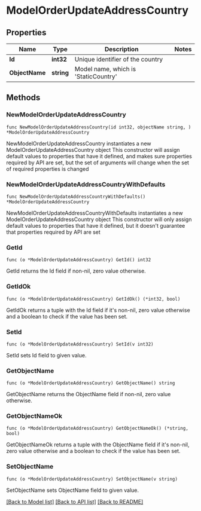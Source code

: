 # ModelOrderUpdateAddressCountry

## Properties

Name | Type | Description | Notes
------------ | ------------- | ------------- | -------------
**Id** | **int32** | Unique identifier of the country | 
**ObjectName** | **string** | Model name, which is &#39;StaticCountry&#39; | 

## Methods

### NewModelOrderUpdateAddressCountry

`func NewModelOrderUpdateAddressCountry(id int32, objectName string, ) *ModelOrderUpdateAddressCountry`

NewModelOrderUpdateAddressCountry instantiates a new ModelOrderUpdateAddressCountry object
This constructor will assign default values to properties that have it defined,
and makes sure properties required by API are set, but the set of arguments
will change when the set of required properties is changed

### NewModelOrderUpdateAddressCountryWithDefaults

`func NewModelOrderUpdateAddressCountryWithDefaults() *ModelOrderUpdateAddressCountry`

NewModelOrderUpdateAddressCountryWithDefaults instantiates a new ModelOrderUpdateAddressCountry object
This constructor will only assign default values to properties that have it defined,
but it doesn't guarantee that properties required by API are set

### GetId

`func (o *ModelOrderUpdateAddressCountry) GetId() int32`

GetId returns the Id field if non-nil, zero value otherwise.

### GetIdOk

`func (o *ModelOrderUpdateAddressCountry) GetIdOk() (*int32, bool)`

GetIdOk returns a tuple with the Id field if it's non-nil, zero value otherwise
and a boolean to check if the value has been set.

### SetId

`func (o *ModelOrderUpdateAddressCountry) SetId(v int32)`

SetId sets Id field to given value.


### GetObjectName

`func (o *ModelOrderUpdateAddressCountry) GetObjectName() string`

GetObjectName returns the ObjectName field if non-nil, zero value otherwise.

### GetObjectNameOk

`func (o *ModelOrderUpdateAddressCountry) GetObjectNameOk() (*string, bool)`

GetObjectNameOk returns a tuple with the ObjectName field if it's non-nil, zero value otherwise
and a boolean to check if the value has been set.

### SetObjectName

`func (o *ModelOrderUpdateAddressCountry) SetObjectName(v string)`

SetObjectName sets ObjectName field to given value.



[[Back to Model list]](../README.md#documentation-for-models) [[Back to API list]](../README.md#documentation-for-api-endpoints) [[Back to README]](../README.md)


